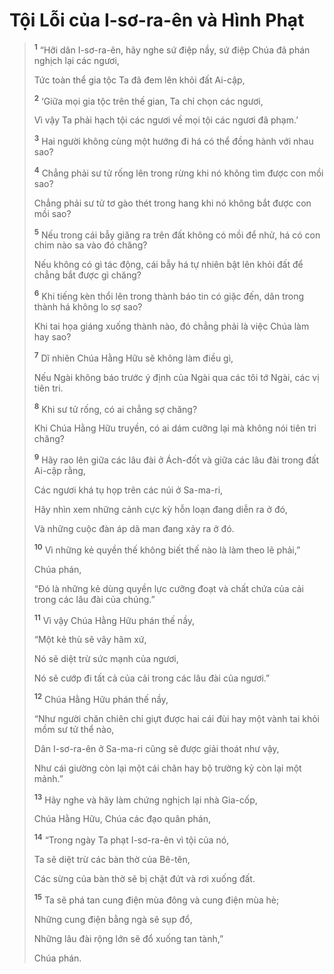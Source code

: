 # Tội Lỗi của I-sơ-ra-ên và Hình Phạt

> <sup><b>1</b></sup> “Hỡi dân I-sơ-ra-ên, hãy nghe sứ điệp nầy, sứ điệp Chúa đã phán nghịch lại các ngươi,
> 
> Tức toàn thể gia tộc Ta đã đem lên khỏi đất Ai-cập,
> 
> <sup><b>2</b></sup> ‘Giữa mọi gia tộc trên thế gian, Ta chỉ chọn các ngươi,
> 
> Vì vậy Ta phải hạch tội các ngươi về mọi tội các ngươi đã phạm.’
>
> <sup><b>3</b></sup> Hai người không cùng một hướng đi há có thể đồng hành với nhau sao?
> 
> <sup><b>4</b></sup> Chẳng phải sư tử rống lên trong rừng khi nó không tìm được con mồi sao?
> 
> Chẳng phải sư tử tơ gào thét trong hang khi nó không bắt được con mồi sao?
> 
> <sup><b>5</b></sup> Nếu trong cái bẫy giăng ra trên đất không có mồi để nhử, há có con chim nào sa vào đó chăng?
> 
> Nếu không có gì tác động, cái bẫy há tự nhiên bật lên khỏi đất để chẳng bắt được gì chăng?
> 
> <sup><b>6</b></sup> Khi tiếng kèn thổi lên trong thành báo tin có giặc đến, dân trong thành há không lo sợ sao?
> 
> Khi tai họa giáng xuống thành nào, đó chẳng phải là việc Chúa làm hay sao?
> 
> <sup><b>7</b></sup> Dĩ nhiên Chúa Hằng Hữu sẽ không làm điều gì,
> 
> Nếu Ngài không báo trước ý định của Ngài qua các tôi tớ Ngài, các vị tiên tri.
> 
> <sup><b>8</b></sup> Khi sư tử rống, có ai chẳng sợ chăng?
> 
> Khi Chúa Hằng Hữu truyền, có ai dám cưỡng lại mà không nói tiên tri chăng?
> 
> <sup><b>9</b></sup> Hãy rao lên giữa các lâu đài ở Ách-đốt và giữa các lâu đài trong đất Ai-cập rằng,
> 
> Các ngươi khá tụ họp trên các núi ở Sa-ma-ri,
> 
> Hãy nhìn xem những cảnh cực kỳ hỗn loạn đang diễn ra ở đó,
> 
> Và những cuộc đàn áp dã man đang xảy ra ở đó.
> 
> <sup><b>10</b></sup> Vì những kẻ quyền thế không biết thế nào là làm theo lẽ phải,”
> 
> Chúa phán,
> 
> “Ðó là những kẻ dùng quyền lực cưỡng đoạt và chất chứa của cải trong các lâu đài của chúng.”
>
> <sup><b>11</b></sup> Vì vậy Chúa Hằng Hữu phán thế nầy,
> 
> “Một kẻ thù sẽ vây hãm xứ,
> 
> Nó sẽ diệt trừ sức mạnh của ngươi,
> 
> Nó sẽ cướp đi tất cả của cải trong các lâu đài của ngươi.”
>
> <sup><b>12</b></sup> Chúa Hằng Hữu phán thế nầy,
> 
> “Như người chăn chiên chỉ giựt được hai cái đùi hay một vành tai khỏi mồm sư tử thể nào,
> 
> Dân I-sơ-ra-ên ở Sa-ma-ri cũng sẽ được giải thoát như vậy,
> 
> Như cái giường còn lại một cái chân hay bộ trường kỷ còn lại một mảnh.”
> 
> <sup><b>13</b></sup> Hãy nghe và hãy làm chứng nghịch lại nhà Gia-cốp,
> 
> Chúa Hằng Hữu, Chúa các đạo quân phán,
> 
> <sup><b>14</b></sup> “Trong ngày Ta phạt I-sơ-ra-ên vì tội của nó,
> 
> Ta sẽ diệt trừ các bàn thờ của Bê-tên,
> 
> Các sừng của bàn thờ sẽ bị chặt đứt và rơi xuống đất.
> 
> <sup><b>15</b></sup> Ta sẽ phá tan cung điện mùa đông và cung điện mùa hè;
> 
> Những cung điện bằng ngà sẽ sụp đổ,
> 
> Những lâu đài rộng lớn sẽ đổ xuống tan tành,”
> 
> Chúa phán.